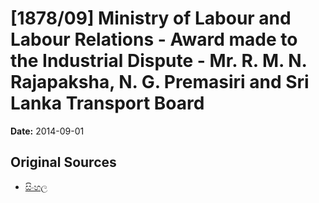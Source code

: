 # [1878/09] Ministry of Labour and Labour Relations - Award made to the Industrial Dispute - Mr. R. M. N. Rajapaksha, N. G. Premasiri and Sri Lanka Transport Board

**Date:** 2014-09-01

## Original Sources

- [සිංහල](https://documents.gov.lk/view/extra-gazettes/2014/9/1878-09_S.pdf)
